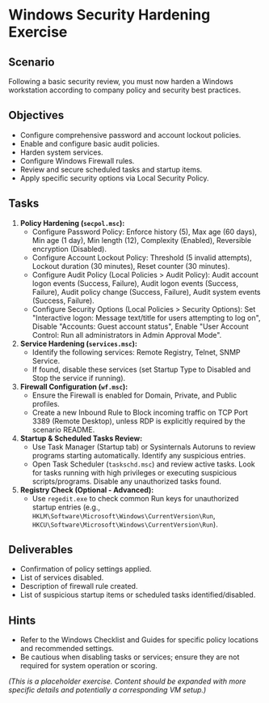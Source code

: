 # Windows Security Hardening Exercise

## Scenario

Following a basic security review, you must now harden a Windows workstation according to company policy and security best practices.

## Objectives

-   Configure comprehensive password and account lockout policies.
-   Enable and configure basic audit policies.
-   Harden system services.
-   Configure Windows Firewall rules.
-   Review and secure scheduled tasks and startup items.
-   Apply specific security options via Local Security Policy.

## Tasks

1.  **Policy Hardening (`secpol.msc`):**
    *   Configure Password Policy: Enforce history (5), Max age (60 days), Min age (1 day), Min length (12), Complexity (Enabled), Reversible encryption (Disabled).
    *   Configure Account Lockout Policy: Threshold (5 invalid attempts), Lockout duration (30 minutes), Reset counter (30 minutes).
    *   Configure Audit Policy (Local Policies > Audit Policy): Audit account logon events (Success, Failure), Audit logon events (Success, Failure), Audit policy change (Success, Failure), Audit system events (Success, Failure).
    *   Configure Security Options (Local Policies > Security Options): Set "Interactive logon: Message text/title for users attempting to log on", Disable "Accounts: Guest account status", Enable "User Account Control: Run all administrators in Admin Approval Mode".
2.  **Service Hardening (`services.msc`):**
    *   Identify the following services: Remote Registry, Telnet, SNMP Service.
    *   If found, disable these services (set Startup Type to Disabled and Stop the service if running).
3.  **Firewall Configuration (`wf.msc`):**
    *   Ensure the Firewall is enabled for Domain, Private, and Public profiles.
    *   Create a new Inbound Rule to Block incoming traffic on TCP Port 3389 (Remote Desktop), unless RDP is explicitly required by the scenario README.
4.  **Startup & Scheduled Tasks Review:**
    *   Use Task Manager (Startup tab) or Sysinternals Autoruns to review programs starting automatically. Identify any suspicious entries.
    *   Open Task Scheduler (`taskschd.msc`) and review active tasks. Look for tasks running with high privileges or executing suspicious scripts/programs. Disable any unauthorized tasks found.
5.  **Registry Check (Optional - Advanced):**
    *   Use `regedit.exe` to check common Run keys for unauthorized startup entries (e.g., `HKLM\Software\Microsoft\Windows\CurrentVersion\Run`, `HKCU\Software\Microsoft\Windows\CurrentVersion\Run`).

## Deliverables

-   Confirmation of policy settings applied.
-   List of services disabled.
-   Description of firewall rule created.
-   List of suspicious startup items or scheduled tasks identified/disabled.

## Hints

-   Refer to the Windows Checklist and Guides for specific policy locations and recommended settings.
-   Be cautious when disabling tasks or services; ensure they are not required for system operation or scoring.

*(This is a placeholder exercise. Content should be expanded with more specific details and potentially a corresponding VM setup.)*
